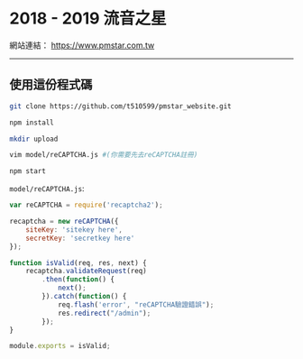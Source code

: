 2018 - 2019 流音之星
===

網站連結： https://www.pmstar.com.tw

---

## 使用這份程式碼

```bash
git clone https://github.com/t510599/pmstar_website.git

npm install

mkdir upload

vim model/reCAPTCHA.js #(你需要先去reCAPTCHA註冊)

npm start
```

`model/reCAPTCHA.js`:  
```javascript
var reCAPTCHA = require('recaptcha2');

recaptcha = new reCAPTCHA({
    siteKey: 'sitekey here',
    secretKey: 'secretkey here'
});

function isValid(req, res, next) {
    recaptcha.validateRequest(req)
        .then(function() {
            next();
        }).catch(function() {
            req.flash('error', "reCAPTCHA驗證錯誤");
            res.redirect("/admin");
        });
}

module.exports = isValid;

```